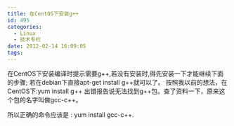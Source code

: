 ```yaml
---
title: 在CentOS下安装g++
id: 495
categories:
  - Linux
  - 技术专栏
date: 2012-02-14 16:09:05
tags:
---
```


在CentOS下安装编译时提示需要g++,若没有安装时,得先安装一下才能继续下面的步骤;
若在debian下直接apt-get install g++就可以了。
按照我以前的想法，在CentOS下:yum install g++ 出错报告说无法找到g++包。查了资料一下，原来这个包的名字叫做gcc-c++。

所以正确的命令应该是 : yum install gcc-c++.